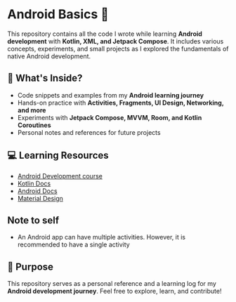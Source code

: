 # Android Basics 🚀  

This repository contains all the code I wrote while learning **Android development** with **Kotlin, XML, and Jetpack Compose**. It includes various concepts, experiments, and small projects as I explored the fundamentals of native Android development.  

## 📌 What's Inside?  
- Code snippets and examples from my **Android learning journey**  
- Hands-on practice with **Activities, Fragments, UI Design, Networking, and more**  
- Experiments with **Jetpack Compose, MVVM, Room, and Kotlin Coroutines**  
- Personal notes and references for future projects  

## 💻 Learning Resources

- [Android Development course](https://developer.android.com/courses)
- [Kotlin Docs](https://kotlinlang.org/docs/getting-started.html)
- [Android Docs](https://developer.android.com/develop/ui/compose/documentation)
- [Material Design](https://m3.material.io)

## Note to self 

- An Android app can have multiple activities. However, it is recommended to have a single activity

## 🎯 Purpose  
This repository serves as a personal reference and a learning log for my **Android development journey**. Feel free to explore, learn, and contribute!  
